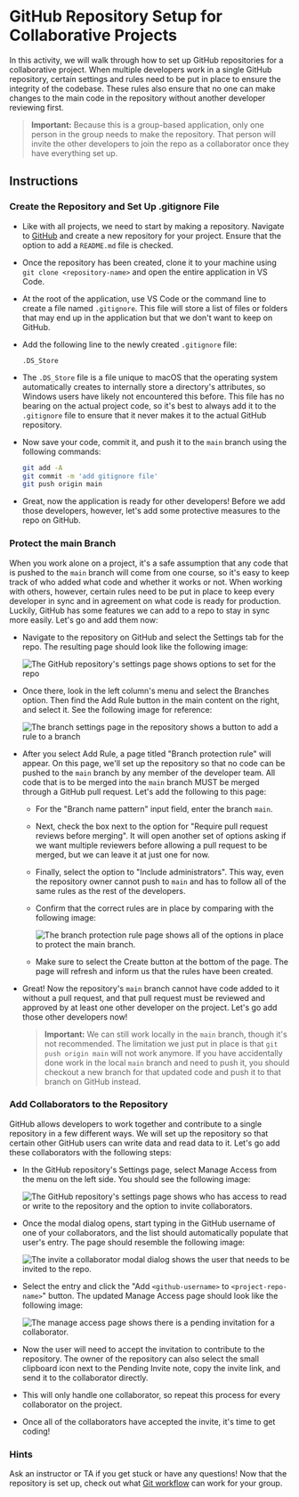 # GitHub Repository Setup for Collaborative Projects

In this activity, we will walk through how to set up GitHub repositories for a collaborative project. When multiple developers work in a single GitHub repository, certain settings and rules need to be put in place to ensure the integrity of the codebase. These rules also ensure that no one can make changes to the main code in the repository without another developer reviewing first.

> **Important:** Because this is a group-based application, only one person in the group needs to make the repository. That person will invite the other developers to join the repo as a collaborator once they have everything set up.

## Instructions

### Create the Repository and Set Up .gitignore File

* Like with all projects, we need to start by making a repository. Navigate to [GitHub](https://github.com) and create a new repository for your project. Ensure that the option to add a `README.md` file is checked. 

* Once the repository has been created, clone it to your machine using `git clone <repository-name>` and open the entire application in VS Code.

* At the root of the application, use VS Code or the command line to create a file named `.gitignore`. This file will store a list of files or folders that may end up in the application but that we don't want to keep on GitHub.

* Add the following line to the newly created `.gitignore` file:

  ```
  .DS_Store
  ```

* The `.DS_Store` file is a file unique to macOS that the operating system automatically creates to internally store a directory's attributes, so Windows users have likely not encountered this before. This file has no bearing on the actual project code, so it's best to always add it to the `.gitignore` file to ensure that it never makes it to the actual GitHub repository.

* Now save your code, commit it, and push it to the `main` branch using the following commands:

  ```bash
  git add -A
  git commit -m 'add gitignore file'
  git push origin main
  ```

* Great, now the application is ready for other developers! Before we add those developers, however, let's add some protective measures to the repo on GitHub.

### Protect the main Branch

When you work alone on a project, it's a safe assumption that any code that is pushed to the `main` branch will come from one course, so it's easy to keep track of who added what code and whether it works or not. When working with others, however, certain rules need to be put in place to keep every developer in sync and in agreement on what code is ready for production. Luckily, GitHub has some features we can add to a repo to stay in sync more easily. Let's go and add them now:

* Navigate to the repository on GitHub and select the Settings tab for the repo. The resulting page should look like the following image:

  ![The GitHub repository's settings page shows options to set for the repo](./Images/01-repo-settings.png)

* Once there, look in the left column's menu and select the Branches option. Then find the Add Rule button in the main content on the right, and select it. See the following image for reference:

  ![The branch settings page in the repository shows a button to add a rule to a branch](./Images/02-branch-rules.png)

* After you select Add Rule, a page titled "Branch protection rule" will appear. On this page, we'll set up the repository so that no code can be pushed to the `main` branch by any member of the developer team. All code that is to be merged into the `main` branch MUST be merged through a GitHub pull request. Let's add the following to this page:

  * For the "Branch name pattern" input field, enter the branch `main`.

  * Next, check the box next to the option for "Require pull request reviews before merging". It will open another set of options asking if we want multiple reviewers before allowing a pull request to be merged, but we can leave it at just one for now.

  * Finally, select the option to "Include administrators". This way, even the repository owner cannot push to `main` and has to follow all of the same rules as the rest of the developers.

  * Confirm that the correct rules are in place by comparing with the following image: 

    ![The branch protection rule page shows all of the options in place to protect the main branch.](./Images/03-branch-rules-done.png)

  * Make sure to select the Create button at the bottom of the page. The page will refresh and inform us that the rules have been created.

* Great! Now the repository's `main` branch cannot have code added to it without a pull request, and that pull request must be reviewed and approved by at least one other developer on the project. Let's go add those other developers now!

  > **Important:** We can still work locally in the `main` branch, though it's not recommended. The limitation we just put in place is that `git push origin main` will not work anymore. If you have accidentally done work in the local `main` branch and need to push it, you should checkout a new branch for that updated code and push it to that branch on GitHub instead.

### Add Collaborators to the Repository

GitHub allows developers to work together and contribute to a single repository in a few different ways. We will set up the repository so that certain other GitHub users can write data and read data to it. Let's go add these collaborators with the following steps:

* In the GitHub repository's Settings page, select Manage Access from the menu on the left side. You should see the following image:

  ![The GitHub repository's settings page shows who has access to read or write to the repository and the option to invite collaborators.](./Images/04-manage-access.png)

* Once the modal dialog opens, start typing in the GitHub username of one of your collaborators, and the list should automatically populate that user's entry. The page should resemble the following image:

  ![The invite a collaborator modal dialog shows the user that needs to be invited to the repo.](./Images/05-invite-collaborator.png)

* Select the entry and click the "Add `<github-username>` to `<project-repo-name>`" button. The updated Manage Access page should look like the following image:

  ![The manage access page shows there is a pending invitation for a collaborator.](./Images/06-pending-invite.png)

* Now the user will need to accept the invitation to contribute to the repository. The owner of the repository can also select the small clipboard icon next to the Pending Invite note, copy the invite link, and send it to the collaborator directly.

* This will only handle one collaborator, so repeat this process for every collaborator on the project.

* Once all of the collaborators have accepted the invite, it's time to get coding! 

### Hints

Ask an instructor or TA if you get stuck or have any questions! Now that the repository is set up, check out what [Git workflow](https://guides.github.com/introduction/flow/) can work for your group. 
